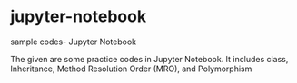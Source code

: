 # jupyter-notebook
sample codes- Jupyter Notebook

The given are some practice codes in Jupyter Notebook. It includes class, Inheritance, Method Resolution Order (MRO), and Polymorphism
